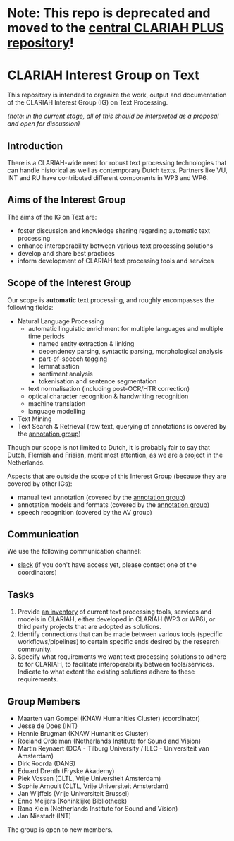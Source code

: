 # Note: This repo is deprecated and moved to the [central CLARIAH PLUS repository](https://github.com/CLARIAH/clariah-plus)!

# CLARIAH Interest Group on Text

This repository is intended to organize the work, output and documentation of the CLARIAH Interest Group (IG) on Text
Processing.

*(note: in the current stage, all of this should be interpreted as a proposal and open for discussion)*

## Introduction

There is a CLARIAH-wide need for robust text processing technologies that can handle historical as well as contemporary
Dutch texts. Partners like VU, INT and RU have contributed different components in WP3 and WP6.

## Aims of the Interest Group

The aims of the IG on Text are:

- foster discussion and knowledge sharing regarding automatic text processing
- enhance interoperability between various text processing solutions
- develop and share best practices
- inform development of CLARIAH text processing tools and services

## Scope of the Interest Group

Our scope is **automatic** text processing, and roughly encompasses the following fields:

- Natural Language Processing
    - automatic linguistic enrichment for multiple languages and multiple time periods
        - named entity extraction & linking
        - dependency parsing, syntactic parsing, morphological analysis
        - part-of-speech tagging
        - lemmatisation
        - sentiment analysis
        - tokenisation and sentence segmentation
    - text normalisation (including post-OCR/HTR correction)
    - optical character recognition & handwriting recognition
    - machine translation
    - language modelling
- Text Mining
- Text Search & Retrieval (raw text, querying of annotations is covered by the [annotation group](https://github.com/CLARIAH/IG-Annotation))

Though our scope is not limited to Dutch, it is probably fair to say that Dutch, Flemish and Frisian, merit most
attention, as we are a project in the Netherlands.

Aspects that are outside the scope of this Interest Group (because they are covered by other IGs):

- manual text annotation (covered by the [annotation group](https://github.com/CLARIAH/IG-Annotation))
- annotation models and formats (covered by the [annotation group](https://github.com/CLARIAH/IG-Annotation))
- speech recognition (covered by the AV group)

## Communication

We use the following communication channel:

- [slack](clariah-workspace.slack.com) (if you don't have access yet, please contact one of the coordinators)

## Tasks

1. Provide [an inventory](docs/inventory.md) of current text processing tools, services and models in CLARIAH,
   either developed in CLARIAH (WP3 or WP6), or third party projects that are adopted as solutions.
2. Identify connections that can be made between various tools (specific workflows/pipelines) to certain specific ends
   desired by the research community.
3. Specify what requirements we want text processing solutions to adhere to for CLARIAH, to facilitate interoperability
   between tools/services. Indicate to what extent the existing solutions adhere to these requirements.

## Group Members

- Maarten van Gompel (KNAW Humanities Cluster) (coordinator)
- Jesse de Does (INT)
- Hennie Brugman (KNAW Humanities Cluster)
- Roeland Ordelman (Netherlands Institute for Sound and Vision)
- Martin Reynaert (DCA - Tilburg University / ILLC - Universiteit van Amsterdam)
- Dirk Roorda (DANS)
- Eduard Drenth (Fryske Akademy)
- Piek Vossen (CLTL, Vrije Universiteit Amsterdam)
- Sophie Arnoult (CLTL, Vrije Universiteit Amsterdam)
- Jan Wijffels (Vrije Universiteit Brussel)
- Enno Meijers (Koninklijke Bibliotheek)
- Rana Klein (Netherlands Institute for Sound and Vision)
- Jan Niestadt (INT)

The group is open to new members.
